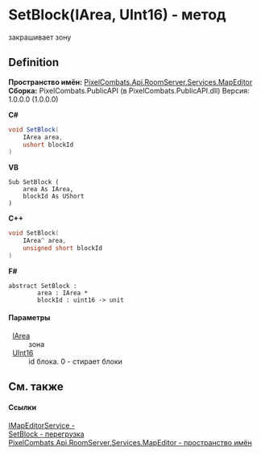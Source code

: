 # SetBlock(IArea, UInt16) - метод


закрашивает зону



## Definition
**Пространство имён:** <a href="552acd57-3300-cd64-0b3b-a5f5249b9f38">PixelCombats.Api.RoomServer.Services.MapEditor</a>  
**Сборка:** PixelCombats.PublicAPI (в PixelCombats.PublicAPI.dll) Версия: 1.0.0.0 (1.0.0.0)

**C#**
``` C#
void SetBlock(
	IArea area,
	ushort blockId
)
```
**VB**
``` VB
Sub SetBlock ( 
	area As IArea,
	blockId As UShort
)
```
**C++**
``` C++
void SetBlock(
	IArea^ area, 
	unsigned short blockId
)
```
**F#**
``` F#
abstract SetBlock : 
        area : IArea * 
        blockId : uint16 -> unit 
```



#### Параметры
<dl><dt>  <a href="751e2240-cdf8-62a5-f071-0b54a73d2b57">IArea</a></dt><dd>зона</dd><dt>  <a href="https://learn.microsoft.com/dotnet/api/system.uint16" target="_blank" rel="noopener noreferrer">UInt16</a></dt><dd>id блока. 0 - стирает блоки</dd></dl>

## См. также


#### Ссылки
<a href="e4e2bf53-dee9-b0bf-92ce-2011b51fbbcf">IMapEditorService - </a>  
<a href="6e8d50eb-421d-72f1-dbf9-0ff2ceb47839">SetBlock - перегрузка</a>  
<a href="552acd57-3300-cd64-0b3b-a5f5249b9f38">PixelCombats.Api.RoomServer.Services.MapEditor - пространство имён</a>  
